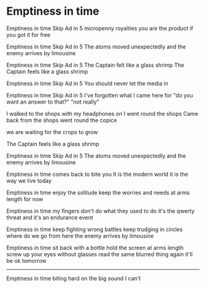 
# Emptiness in time

Emptiness in time
Skip Ad in 5
micropenny royalties
you are the product if you got it for free


Emptiness in time
Skip Ad in 5
The atoms moved unexpectedly
and the enemy arrives by limousine



Emptiness in time
Skip Ad in 5
The Captain felt like a glass shrimp
The Captain feels like a glass shrimp


Emptiness in time
Skip Ad in 5
You should never let the media in



Emptiness in time
Skip Ad in 5
I've forgotten what I came here for
"do you want an answer to that?"
"not really"



I walked to the shops with my headphones on
I went round the shops
Came back from the shops
went round the copice


we are waiting for the crops to grow


The Captain feels like a glass shrimp


Emptiness in time
Skip Ad in 5
The atoms moved unexpectedly
and the enemy arrives by limousine


Emptiness in time
comes back to bite you
It is the modern world
it is the way
we live today


Emptiness in time
enjoy the solitude
keep the worries and needs
at arms length
for now


Emptiness in time
my fingers don't do 
what they used to do
it's the qwerty threat 
and it's an endurance event


Emptiness in time
keep fighting wrong battles
keep trudging in circles
where do we go from here
the enemy arrives by limousine


Emptiness in time
sit back with a bottle 
hold the screen at arms length
screw up your eyes 
without glasses
read the same blurred thing again
it'll be ok 
tomorrow



---
Emptiness in time
biting hard on the big sound
I can't 
